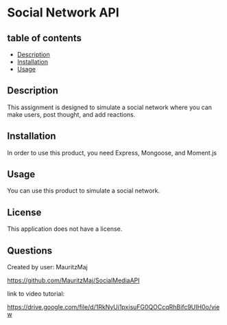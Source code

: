 # Social Network API


## table of contents
* [Description](#description)
* [Installation](#installation)
* [Usage](#usage)


## <a name="description"></a>Description

This assignment is designed to simulate a social network where you can make users, post thought, and add reactions.

## <a name="installation"></a>Installation

In order to use this product, you need Express, Mongoose, and Moment.js

## <a name="usage"></a>Usage

You can use this product to simulate a social network.


## <a name="license"></a>License 

This application does not have a license.

## <a name="questions"></a>Questions

Created by user: MauritzMaj

https://github.com/MauritzMaj/SocialMediaAPI

link to video tutorial:

https://drive.google.com/file/d/1RkNyUi1pxisuFG0QOCcqRhBifc9UIH0o/view






